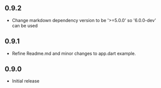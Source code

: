 ## 0.9.2
* Change markdown dependency version to be '>=5.0.0' so '6.0.0-dev' can be used
## 0.9.1
* Refine Readme.md and minor changes to app.dart example.
## 0.9.0

* Initial release
